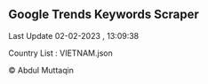 

## Google Trends Keywords Scraper 
 
Last Update 02-02-2023 , 13:09:38

Country List :
VIETNAM.json



© Abdul Muttaqin 
